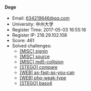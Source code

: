 #### Doge  

* Email: 634219646@qq.com  
* University: 中州大学  
* Register Time: 2017-05-03 16:55:16  
* Register IP: 218.29.102.108  
* Score: 461  
* Solved challenges: 
  * [[MISC] signin](https://github.com/SniperOJ/Challenges/blob/master/misc/signin.json)  
  * [[MISC] source](https://github.com/SniperOJ/Challenges/blob/master/misc/source.json)  
  * [[MISC] md5-collision](https://github.com/SniperOJ/Challenges/blob/master/misc/md5-collision.json)  
  * [[STEGO] compare](https://github.com/SniperOJ/Challenges/blob/master/stego/compare.json)  
  * [[WEB] as-fast-as-you-can](https://github.com/SniperOJ/Challenges/blob/master/web/as-fast-as-you-can.json)  
  * [[WEB] php-weak-type](https://github.com/SniperOJ/Challenges/blob/master/web/php-weak-type.json)  
  * [[STEGO] baso4](https://github.com/SniperOJ/Challenges/blob/master/stego/baso4.json)  
